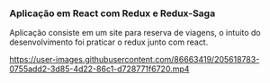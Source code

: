 ### Aplicação em React com Redux e Redux-Saga

Aplicação consiste em um site para reserva de viagens, o intuito do desenvolvimento foi praticar o redux junto com react.







https://user-images.githubusercontent.com/86663419/205618783-0755add2-3d85-4d22-86c1-d728771f6720.mp4

